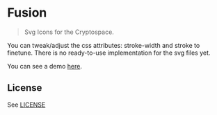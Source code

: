 Fusion 
======

> Svg Icons for the Cryptospace.

You can tweak/adjust the css attributes: stroke-width and stroke to finetune.
There is no ready-to-use implementation for the svg files yet.

You can see a demo [here](https://fusion.li).


License
-----
See [LICENSE](LICENSE)